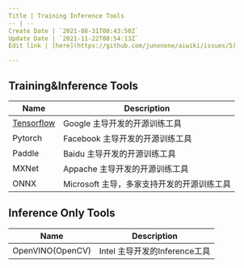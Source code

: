 ```yaml
---
Title | Training Inference Tools
-- | --
Create Date | `2021-08-31T08:43:50Z`
Update Date | `2021-11-22T08:54:13Z`
Edit link | [here](https://github.com/junxnone/aiwiki/issues/5)

---
```

## Training&Inference Tools

Name | Description
-- | --
[Tensorflow](/Tensorflow ) | Google 主导开发的开源训练工具
Pytorch | Facebook 主导开发的开源训练工具
Paddle | Baidu 主导开发的开源训练工具
MXNet | Appache 主导开发的开源训练工具
ONNX  | Microsoft 主导，多家支持开发的开源训练工具

## Inference Only Tools
Name | Description
-- | --
OpenVINO(OpenCV) | Intel 主导开发的Inference工具

